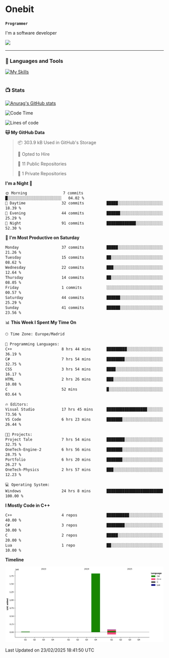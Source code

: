 # Onebit

**`Programmer`**

I'm a software developer

   ![](https://komarev.com/ghpvc/?username=onebit5&color=blueviolet)

---

### 🧰 Languages and Tools

[![My Skills](https://skillicons.dev/icons?i=cpp,c,cs,java,lua,unity,git,linux,github,discord,vscode,visualstudio)](https://skillicons.dev)
<br />

#

### 📺 Stats
[![Anurag's GitHub stats](https://github-readme-stats.vercel.app/api?username=onebit5&show_icons=true&theme=radical)](https://github.com/anuraghazra/github-readme-stats)                
<!--START_SECTION:waka-->
![Code Time](http://img.shields.io/badge/Code%20Time-90%20hrs%2027%20mins-blue)

![Lines of code](https://img.shields.io/badge/From%20Hello%20World%20I%27ve%20Written-1.9%20million%20lines%20of%20code-blue)

**🐱 My GitHub Data** 

> 📦 303.9 kB Used in GitHub's Storage 
 > 
> 💼 Opted to Hire
 > 
> 📜 11 Public Repositories 
 > 
> 🔑 1 Private Repositories 
 > 
**I'm a Night 🦉** 

```text
🌞 Morning                7 commits           █░░░░░░░░░░░░░░░░░░░░░░░░   04.02 % 
🌆 Daytime                32 commits          █████░░░░░░░░░░░░░░░░░░░░   18.39 % 
🌃 Evening                44 commits          ██████░░░░░░░░░░░░░░░░░░░   25.29 % 
🌙 Night                  91 commits          █████████████░░░░░░░░░░░░   52.30 % 
```
📅 **I'm Most Productive on Saturday** 

```text
Monday                   37 commits          █████░░░░░░░░░░░░░░░░░░░░   21.26 % 
Tuesday                  15 commits          ██░░░░░░░░░░░░░░░░░░░░░░░   08.62 % 
Wednesday                22 commits          ███░░░░░░░░░░░░░░░░░░░░░░   12.64 % 
Thursday                 14 commits          ██░░░░░░░░░░░░░░░░░░░░░░░   08.05 % 
Friday                   1 commits           ░░░░░░░░░░░░░░░░░░░░░░░░░   00.57 % 
Saturday                 44 commits          ██████░░░░░░░░░░░░░░░░░░░   25.29 % 
Sunday                   41 commits          ██████░░░░░░░░░░░░░░░░░░░   23.56 % 
```


📊 **This Week I Spent My Time On** 

```text
🕑︎ Time Zone: Europe/Madrid

💬 Programming Languages: 
C++                      8 hrs 44 mins       █████████░░░░░░░░░░░░░░░░   36.19 % 
C#                       7 hrs 54 mins       ████████░░░░░░░░░░░░░░░░░   32.75 % 
CSS                      3 hrs 54 mins       ████░░░░░░░░░░░░░░░░░░░░░   16.17 % 
HTML                     2 hrs 26 mins       ███░░░░░░░░░░░░░░░░░░░░░░   10.08 % 
C                        52 mins             █░░░░░░░░░░░░░░░░░░░░░░░░   03.64 % 

🔥 Editors: 
Visual Studio            17 hrs 45 mins      ██████████████████░░░░░░░   73.56 % 
VS Code                  6 hrs 23 mins       ███████░░░░░░░░░░░░░░░░░░   26.44 % 

🐱‍💻 Projects: 
Project Tale             7 hrs 54 mins       ████████░░░░░░░░░░░░░░░░░   32.75 % 
OneTech-Engine-2         6 hrs 56 mins       ███████░░░░░░░░░░░░░░░░░░   28.75 % 
Portfolio                6 hrs 20 mins       ███████░░░░░░░░░░░░░░░░░░   26.27 % 
OneTech-Physics          2 hrs 57 mins       ███░░░░░░░░░░░░░░░░░░░░░░   12.23 % 

💻 Operating System: 
Windows                  24 hrs 8 mins       █████████████████████████   100.00 % 
```

**I Mostly Code in C++** 

```text
C++                      4 repos             ██████████░░░░░░░░░░░░░░░   40.00 % 
C#                       3 repos             ████████░░░░░░░░░░░░░░░░░   30.00 % 
C                        2 repos             █████░░░░░░░░░░░░░░░░░░░░   20.00 % 
Lua                      1 repo              ██░░░░░░░░░░░░░░░░░░░░░░░   10.00 % 
```



**Timeline**

![Lines of Code chart](https://raw.githubusercontent.com/Onebit5/Onebit5/main/assets/bar_graph.png)


 Last Updated on 23/02/2025 18:41:50 UTC
<!--END_SECTION:waka-->
